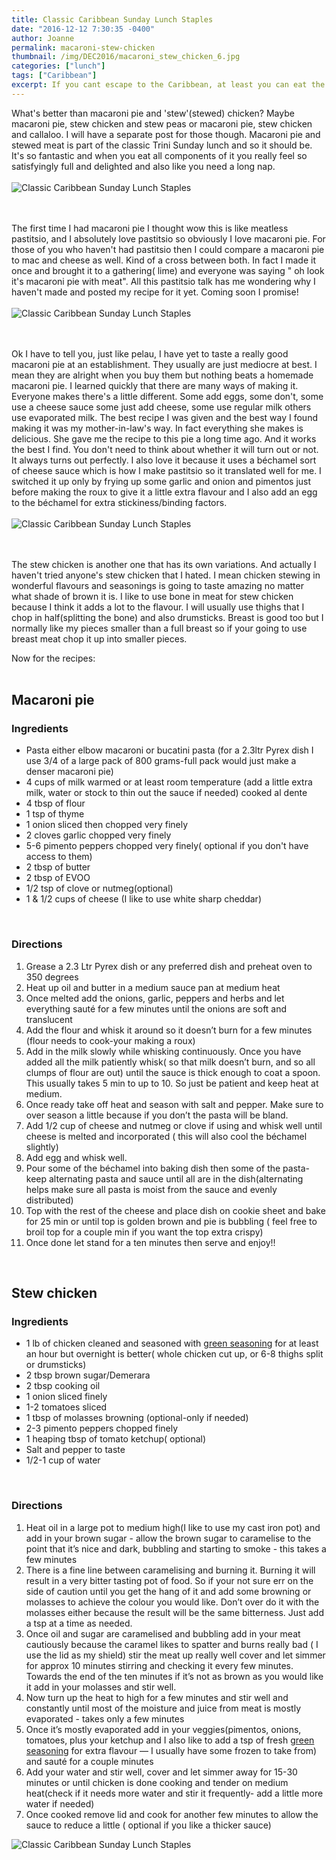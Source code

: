 ```yaml
---
title: Classic Caribbean Sunday Lunch Staples
date: "2016-12-12 7:30:35 -0400"
author: Joanne
permalink: macaroni-stew-chicken
thumbnail: /img/DEC2016/macaroni_stew_chicken_6.jpg
categories: ["lunch"]
tags: ["Caribbean"]
excerpt: If you cant escape to the Caribbean, at least you can eat the food and imagine you're there
---
```


What's better than macaroni pie and 'stew'(stewed) chicken? Maybe macaroni pie, stew chicken and stew peas or macaroni pie, stew chicken and callaloo. I will have a separate post for those though. Macaroni pie and stewed meat is part of the classic Trini Sunday lunch and so it should be. It's so fantastic and when you eat all components of it you really feel so satisfyingly full and delighted and also like you need a long nap.
<br>
<br>
![Classic Caribbean Sunday Lunch Staples](/img/DEC2016/macaroni_stew_chicken_1.jpg)  
<br>
<br>

The first time I had macaroni pie I thought wow this is like meatless pastitsio, and I absolutely love pastitsio so obviously I love macaroni pie.  For those of you who haven't had pastitsio then I could compare a macaroni pie to mac and cheese as well.   Kind of a cross between both.  In fact I made it once and brought it to a gathering( lime) and everyone was saying " oh look it's macaroni pie with meat". All this pastitsio talk has me wondering why I haven't made and posted my recipe for it yet.  Coming soon I promise!
<br>
<br>
![Classic Caribbean Sunday Lunch Staples](/img/DEC2016/macaroni_stew_chicken_4.jpg)  
<br>
<br>

Ok I have to tell you, just like pelau, I have yet to taste a really good macaroni pie at an establishment. They usually are just mediocre at best. I mean they are alright when you buy them but nothing beats a homemade macaroni pie.  I learned quickly that there are many ways of making it. Everyone makes there's a little different. Some add eggs, some don't, some use a cheese sauce some just add cheese, some use regular milk others use evaporated milk.  The best recipe I was given and the best way I found making it was my mother-in-law's way. In fact everything she makes is delicious.  She gave me the recipe to this pie a long time ago. And it works the best I find.  You don't need to think about whether it will turn out or not.  It always turns out perfectly.  I also love it because it uses a béchamel sort of cheese sauce which is how I make pastitsio so it translated well for me.  I switched it up only by frying up some garlic and onion and pimentos just before making the roux to give it a little extra flavour and I also add an egg to the béchamel for extra stickiness/binding factors.
<br>
<br>
![Classic Caribbean Sunday Lunch Staples](/img/DEC2016/macaroni_stew_chicken_5.jpg)  
<br>
<br>

The stew chicken is another one that has its own variations.  And actually I haven't tried anyone's stew chicken that I hated.  I mean chicken stewing in wonderful flavours and seasonings is going to taste amazing no matter what shade of brown it is. I like to use bone in meat for stew chicken because I think it adds a lot to the flavour.  I will usually use thighs that I chop in half(splitting the bone) and also drumsticks. Breast is good too but I normally like my pieces smaller than a full breast so if your going to use breast meat chop it up into smaller pieces.
<br>

Now for the recipes:
<br><br>

## Macaroni pie

### Ingredients

* Pasta either elbow macaroni or bucatini pasta (for a 2.3ltr Pyrex dish I use 3/4 of a large pack of 800 grams-full pack would just make a denser macaroni pie)
* 4 cups of milk warmed or at least room temperature (add a little extra milk, water or stock to thin out the sauce if needed) cooked al dente
* 4 tbsp of flour
* 1 tsp of thyme
* 1 onion sliced then chopped very finely
* 2 cloves garlic chopped very finely
* 5-6 pimento peppers chopped very finely( optional if you don't have access to them)
* 2 tbsp of butter
* 2 tbsp of EVOO
* 1/2 tsp of clove or nutmeg(optional)
* 1 & 1/2 cups of cheese (I like to use white sharp cheddar)
<br>

### Directions

1. Grease a 2.3 Ltr Pyrex dish or any preferred dish and preheat oven to 350 degrees
1. Heat up oil and butter in a medium sauce pan at medium heat
1. Once melted add the onions, garlic, peppers and herbs and let everything sauté for a few minutes until the onions are soft and translucent
1. Add the flour and whisk it around so it doesn’t burn for a few minutes (flour needs to cook-your making a roux)
1. Add in the milk slowly while whisking continuously. Once you have added all the milk patiently whisk( so that milk doesn’t burn, and so all clumps of flour are out) until the sauce is thick enough to coat a spoon. This usually takes 5 min to up to 10. So just be patient and keep heat at medium.
1. Once ready take off heat and season with salt and pepper. Make sure to over season a little because if you don’t the pasta will be bland.
1. Add 1/2 cup of cheese and nutmeg or clove if using and whisk well until cheese is melted and incorporated ( this will also cool the béchamel slightly)
1. Add egg and whisk well.
1. Pour some of the béchamel into baking dish then some of the pasta- keep alternating pasta and sauce until all are in the dish(alternating helps make sure all pasta is moist from the sauce and evenly distributed)
1. Top with the rest of the cheese and place dish on cookie sheet and bake for 25 min or until top is golden brown and pie is bubbling ( feel free to broil top for a couple min if you want the top extra crispy)
1. Once done let stand for a ten minutes then serve and enjoy!!
<br>

## Stew chicken

### Ingredients

* 1 lb of chicken cleaned and seasoned with <span class="highlight">[green seasoning](http://oliveandmango.com/green-seasoning)</span> for at least an hour but overnight is better( whole chicken cut up, or 6-8 thighs split or drumsticks)
* 2 tbsp brown sugar/Demerara
* 2 tbsp cooking oil
* 1 onion sliced finely
* 1-2 tomatoes sliced
* 1 tbsp of molasses browning (optional-only if needed)
* 2-3 pimento peppers chopped finely
* 1 heaping tbsp of tomato ketchup( optional)
* Salt and pepper to taste
* 1/2-1 cup of water
<br>

### Directions

1. Heat oil in a large pot to medium high(I like to use my cast iron pot) and add in your brown sugar - allow the brown sugar to caramelise to the point that it’s nice and dark, bubbling and starting to smoke - this takes a few minutes 
2. There is a fine line between caramelising and burning it. Burning it will result in a very bitter tasting pot of food. So if your not sure err on the side of caution until you get the hang of it and add some browning or molasses to achieve the colour you would like. Don’t over do it with the molasses either because the result will be the same bitterness. Just add a tsp at a time as needed. 
3. Once oil and sugar are caramelised and bubbling add in your meat cautiously because the caramel likes to spatter and burns really bad ( I use the lid as my shield) stir the meat up really well cover and let simmer for approx 10 minutes stirring and checking it every few minutes. Towards the end of the ten minutes if it’s not as brown as you would like it add in your molasses and stir well. 
4. Now turn up the heat to high for a few minutes and stir well and constantly until most of the moisture and juice from meat is mostly evaporated - takes only a few minutes 
5. Once it’s mostly evaporated add in your veggies(pimentos, onions, tomatoes, plus your ketchup and I also like to add a tsp of fresh <span class="highlight">[green seasoning](http://oliveandmango.com/green-seasoning)</span> for extra flavour — I usually have some frozen to take from) and sauté for a couple minutes
6. Add your water and stir well, cover and let simmer away for 15-30 minutes or until chicken is done cooking and tender on medium heat(check if it needs more water and stir it frequently- add a little more water if needed)
7. Once cooked remove lid and cook for another few minutes to allow the sauce to reduce a little ( optional if you like a thicker sauce)   

![Classic Caribbean Sunday Lunch Staples](/img/DEC2016/macaroni_stew_chicken_3.jpg)

